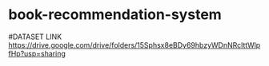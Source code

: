 # book-recommendation-system
#DATASET LINK
https://drive.google.com/drive/folders/15Sphsx8eBDy69hbzyWDnNRclttWlpfHp?usp=sharing
